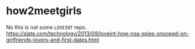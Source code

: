 # how2meetgirls

No this is not some `LOVEINT` repo. https://slate.com/technology/2013/09/loveint-how-nsa-spies-snooped-on-girlfriends-lovers-and-first-dates.html

